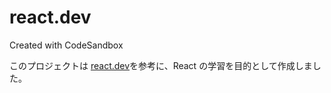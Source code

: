 # react.dev

Created with CodeSandbox

このプロジェクトは [react.dev](https://ja.react.dev/learn/tutorial-tic-tac-toe)を参考に、React の学習を目的として作成しました。
